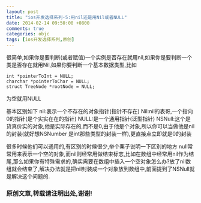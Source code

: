 ```yaml
---
layout: post
title: "ios开发选择系列-5:用nil还是用Nil或者NULL"
date: 2014-02-14 09:50:00 +0800
comments: true
categories: objc
tags: [ios开发选择系列,原创]
---
```


很简单,如果你是要判断(或者赋值)一个实例是否存在就用nil,如果你是要判断一个类是否存在就用Nil,如果你要判断一个基本数据类型,比如
```
int *pointerToInt = NULL;
charchar *pointerToChar = NULL;
struct TreeNode *rootNode = NULL;
```
为空就用NULL

基本区别如下
nil:表示一个不存在的对象指针(指针不存在)
Nil:nil的表哥,一个指向0的指针(是个实实在在的指针)
NULL:是一个通用指针(泛型指针)
NSNull:这个是货真价实的对象,他是实际存在的,而不是0,由于他是个对象,所以你可以当做他是nil的封装(就好想NSNumber 是int那些类型的封装一样),更直接点立即就是0的封装


很多时候他们可以通用的,有区别的时候很少,举个栗子说明一下区别的地方
null常常用来表示一个空的对象,而nil则经常用做结束标志,比如在数组中经常用nil作为结尾,那么如果你有特殊需求的,确实需要在数组中插入一个空对象怎么办?放了nil数组就会结束了,解决办法就是把nil封装成一个对象放到数组中,前面提到了NSNull就是解决这个问题的.

### 原创文章,转载请注明出处,谢谢! ###